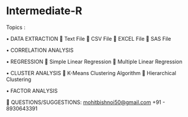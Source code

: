 # Intermediate-R
Topics :

•	DATA EXTRACTION
	Text File
	CSV File
	EXCEL File
	SAS File

•	CORRELATION ANALYSIS

•	REGRESSION
	Simple Linear Regression
	Multiple Linear Regression

•	CLUSTER ANALYSIS
	K-Means Clustering Algorithm
	Hierarchical Clustering

•	FACTOR ANALYSIS



	QUESTIONS/SUGGESTIONS: mohitbishnoi50@gmail.com
      +91 - 8930643391

